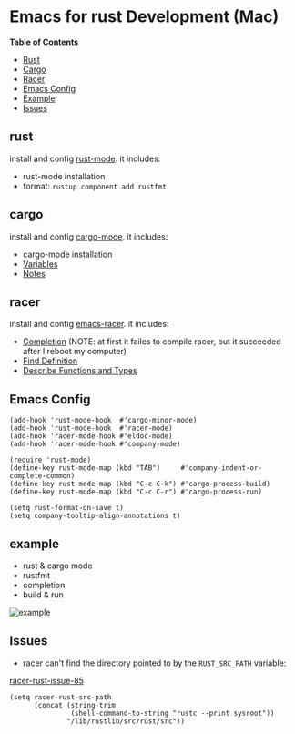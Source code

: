 # Emacs for rust Development (Mac)

**Table of Contents**

- [Rust](#rust)
- [Cargo](#cargo)
- [Racer](#racer)
- [Emacs Config](#config)
- [Example](#example)
- [Issues](#issues)


## rust

install and config [rust-mode](https://github.com/rust-lang/rust-mode). it includes:

- rust-mode installation
- format: `rustup component add rustfmt`

## cargo

install and config [cargo-mode](https://github.com/kwrooijen/cargo.el). it includes:

- cargo-mode installation
- [Variables](https://github.com/kwrooijen/cargo.el#variables)
- [Notes](https://github.com/kwrooijen/cargo.el#notes)

## racer

install and config [emacs-racer](https://github.com/racer-rust/emacs-racer). it includes:

- [Completion](https://github.com/racer-rust/emacs-racer#completion) (NOTE: at first it failes to compile racer, but it succeeded after I reboot my computer)
- [Find Definition](https://github.com/racer-rust/emacs-racer#find-definitions)
- [Describe Functions and Types](https://github.com/racer-rust/emacs-racer#describe-functions-and-types)

## Emacs Config

``` emacs-lisp
(add-hook 'rust-mode-hook  #'cargo-minor-mode)
(add-hook 'rust-mode-hook  #'racer-mode)
(add-hook 'racer-mode-hook #'eldoc-mode)
(add-hook 'racer-mode-hook #'company-mode)

(require 'rust-mode)
(define-key rust-mode-map (kbd "TAB")     #'company-indent-or-complete-common)
(define-key rust-mode-map (kbd "C-c C-k") #'cargo-process-build)
(define-key rust-mode-map (kbd "C-c C-r") #'cargo-process-run)

(setq rust-format-on-save t)
(setq company-tooltip-align-annotations t)
```

## example

- rust & cargo mode
- rustfmt
- completion
- build & run

![example](resources/rustfmt-and-completion.gif)


## Issues

- racer can't find the directory pointed to by the `RUST_SRC_PATH` variable:

[racer-rust-issue-85](https://github.com/racer-rust/emacs-racer/issues/85)

```
(setq racer-rust-src-path
      (concat (string-trim
               (shell-command-to-string "rustc --print sysroot"))
              "/lib/rustlib/src/rust/src"))
```
